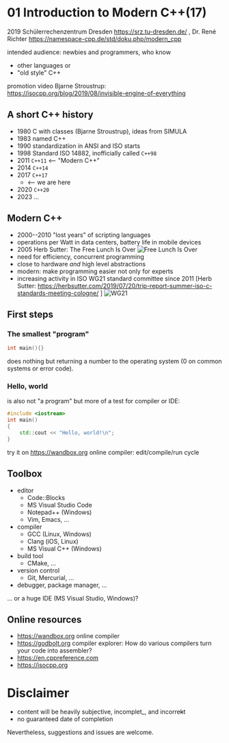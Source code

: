 # 01 Introduction to Modern C++(17)

2019 Schülerrechenzentrum Dresden https://srz.tu-dresden.de/ ,
Dr. René Richter https://namespace-cpp.de/std/doku.php/modern_cpp

intended audience: newbies and programmers, who know
* other languages or
* "old style" C++

promotion video Bjarne Stroustrup:
https://isocpp.org/blog/2019/08/invisible-engine-of-everything

## A short C++ history
* 1980 C with classes (Bjarne Stroustrup), ideas from SIMULA
* 1983 named C++
* 1990 standardization in ANSI and ISO starts
* 1998 Standard ISO 14882, inofficially called `C++98`
* 2011 `C++11` <-- "Modern C++"
* 2014 `C++14`
* 2017 `C++17`
  * <-- we are here
* 2020 `C++20`
* 2023 ...

## Modern C++
* 2000--2010 "lost years" of scripting languages
* operations per Watt in data centers, battery life in mobile devices
* 2005 Herb Sutter: The Free Lunch Is Over ![Free Lunch Is Over](http://www.gotw.ca/images/CPU.png)
* need for efficiency, concurrent programming
* close to hardware *and* high level abstractions
* modern: make programming easier not only for experts
* increasing activity in ISO WG21 standard committee since 2011
[Herb Sutter:  https://herbsutter.com/2019/07/20/trip-report-summer-iso-c-standards-meeting-cologne/ ]
![WG21](https://herbsutter.files.wordpress.com/2019/07/wg21-attendance-2019-07.jpg)

## First steps
### The smallest "program"
```cpp
int main(){}
```
does nothing but returning a number to the operating system (0 on common systems or error code).

### Hello, world
is also not "a program" but more of a test for compiler or IDE:
```cpp
#include <iostream>
int main()
{
    std::cout << "Hello, world!\n";
}
```
try it on https://wandbox.org online compiler: edit/compile/run cycle

## Toolbox
* editor
    * Code::Blocks
    * MS Visual Studio Code
    * Notepad++ (Windows)
    * Vim, Emacs, ...
* compiler
    * GCC (Linux, Windows)
    * Clang (iOS, Linux)
    * MS Visual C++ (Windows)
* build tool
    * CMake, ...
* version control
    * Git, Mercurial, ...
* debugger, package manager, ...

... or a huge IDE (MS Visual Studio, Windows)?

## Online resources
* https://wandbox.org online compiler
* https://godbolt.org compiler explorer: How do various compilers turn your code into assembler?
* https://en.cppreference.com
* https://isocpp.org

# Disclaimer
* content will be heavily subjective, incomplet_, and incorre~~k~~t
* no guaranteed date of completion

Nevertheless, suggestions and issues are welcome.
